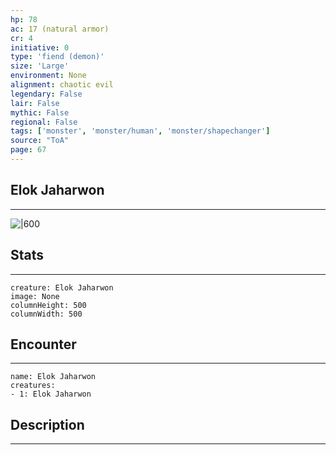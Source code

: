 ```yaml
---
hp: 78
ac: 17 (natural armor)
cr: 4
initiative: 0
type: 'fiend (demon)'    
size: 'Large'
environment: None
alignment: chaotic evil
legendary: False
lair: False
mythic: False
regional: False
tags: ['monster', 'monster/human', 'monster/shapechanger']
source: "ToA"
page: 67
---
```


## Elok Jaharwon
---

![|600](D:/Program%20Files/5e.tools/img/bestiary/ToA/Elok%20Jaharwon.png)

## Stats
---

```statblock
creature: Elok Jaharwon
image: None
columnHeight: 500
columnWidth: 500
```

## Encounter
---

```encounter-table
name: Elok Jaharwon
creatures:
- 1: Elok Jaharwon
```

## Description
---




